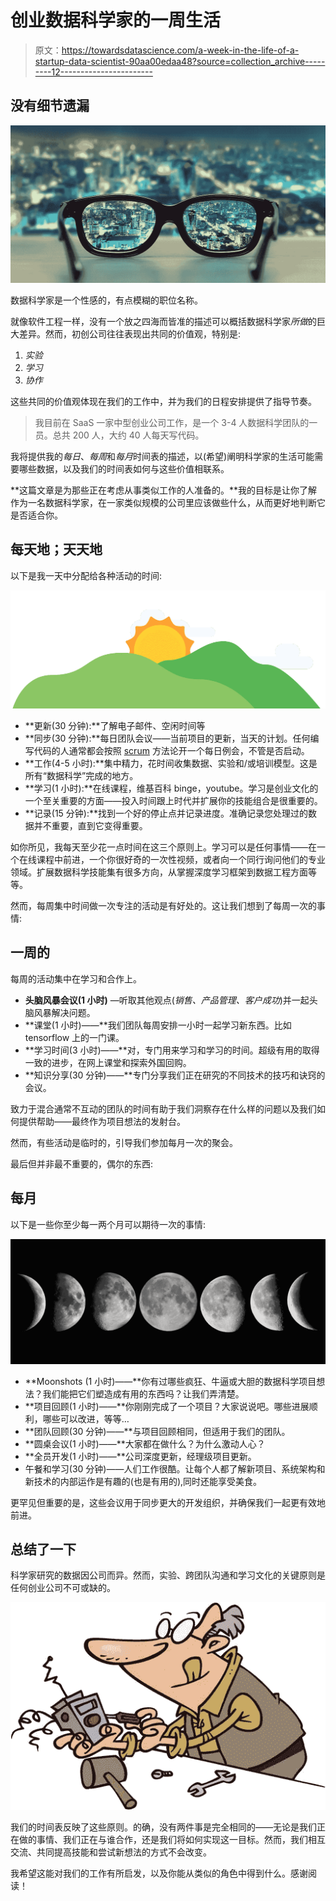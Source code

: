 # 创业数据科学家的一周生活

> 原文：<https://towardsdatascience.com/a-week-in-the-life-of-a-startup-data-scientist-90aa00edaa48?source=collection_archive---------12----------------------->

## 没有细节遗漏

![](img/8c9901bc9353f2554c4f769462af4733.png)

数据科学家是一个性感的，有点模糊的职位名称。

就像软件工程一样，没有一个放之四海而皆准的描述可以概括数据科学家*所做*的巨大差异。然而，初创公司往往表现出共同的价值观，特别是:

1.  *实验*
2.  *学习*
3.  *协作*

这些共同的价值观体现在我们的工作中，并为我们的日程安排提供了指导节奏。

> 我目前在 SaaS 一家中型创业公司工作，是一个 3-4 人数据科学团队的一员。总共 200 人，大约 40 人每天写代码。

我将提供我的*每日*、*每周*和*每月*时间表的描述，以(希望)阐明科学家的生活可能需要哪些数据，以及我们的时间表如何与这些价值相联系。

**这篇文章是为那些正在考虑从事类似工作的人准备的。**我的目标是让你了解作为一名数据科学家，在一家类似规模的公司里应该做些什么，从而更好地判断它是否适合你。

## 每天地；天天地

以下是我一天中分配给各种活动的时间:

![](img/d211907c9802d25ff26c82e7dd4e30e4.png)

*   **更新(30 分钟):**了解电子邮件、空闲时间等
*   **同步(30 分钟):**每日团队会议——当前项目的更新，当天的计划。任何编写代码的人通常都会按照 [scrum](https://www.scrum.org/resources/what-is-scrum) 方法论开一个每日例会，不管是否启动。
*   **工作(4-5 小时):**集中精力，花时间收集数据、实验和/或培训模型。这是所有“数据科学”完成的地方。
*   **学习(1 小时):**在线课程，维基百科 binge，youtube。学习是创业文化的一个至关重要的方面——投入时间跟上时代并扩展你的技能组合是很重要的。
*   **记录(15 分钟):**找到一个好的停止点并记录进度。准确记录您处理过的数据并不重要，直到它变得重要。

如你所见，我每天至少花一点时间在这三个原则上。学习可以是任何事情——在一个在线课程中前进，一个你很好奇的一次性视频，或者向一个同行询问他们的专业领域。扩展数据科学技能集有很多方向，从掌握深度学习框架到数据工程方面等等。

然而，每周集中时间做一次专注的活动是有好处的。这让我们想到了每周一次的事情:

## 一周的

每周的活动集中在学习和合作上。

*   **头脑风暴会议(1 小时)** —听取其他观点(*销售、产品管理、客户成功*)并一起头脑风暴解决问题。
*   **课堂(1 小时)——**我们团队每周安排一小时一起学习新东西。比如 tensorflow 上的一门课。
*   **学习时间(3 小时)——**对，专门用来学习和学习的时间。超级有用的取得一致的进步，在网上课堂和探索外国回购。
*   **知识分享(30 分钟)——**专门分享我们正在研究的不同技术的技巧和诀窍的会议。

致力于混合通常不互动的团队的时间有助于我们洞察存在什么样的问题以及我们如何提供帮助——最终作为项目想法的发射台。

然而，有些活动是临时的，引导我们参加每月一次的聚会。

最后但并非最不重要的，偶尔的东西:

## 每月

以下是一些你至少每一两个月可以期待一次的事情:

![](img/8b675f753a7199b3bffd45a6c29e7179.png)

*   **Moonshots (1 小时)——**你有过哪些疯狂、牛逼或大胆的数据科学项目想法？我们能把它们塑造成有用的东西吗？让我们弄清楚。
*   **项目回顾(1 小时)——**你刚刚完成了一个项目？大家说说吧。哪些进展顺利，哪些可以改进，等等…
*   **团队回顾(30 分钟)——**与项目回顾相同，但适用于我们的团队。
*   **圆桌会议(1 小时)——**大家都在做什么？为什么激动人心？
*   **全员开发(1 小时)——**公司深度更新，经理级项目更新。
*   午餐和学习(30 分钟)——人们工作很酷。让每个人都了解新项目、系统架构和新技术的内部运作是有趣的(也是有用的),同时还能享受美食。

更罕见但重要的是，这些会议用于同步更大的开发组织，并确保我们一起更有效地前进。

## **总结了一下**

科学家研究的数据因公司而异。然而，实验、跨团队沟通和学习文化的关键原则是任何创业公司不可或缺的。

![](img/58429730bc4ed2e9c941fde0580a317f.png)

我们的时间表反映了这些原则。的确，没有两件事是完全相同的——无论是我们正在做的事情、我们正在与谁合作，还是我们将如何实现这一目标。然而，我们相互交流、共同提高技能和尝试新想法的方式不会改变。

我希望这能对我们的工作有所启发，以及你能从类似的角色中得到什么。感谢阅读！
